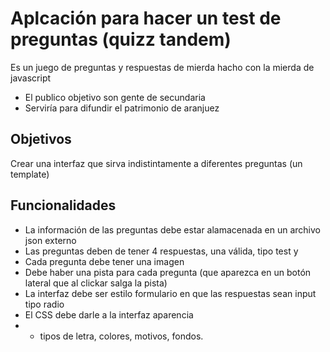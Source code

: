 # Aplcación para hacer un test de preguntas (quizz tandem)
Es un juego de preguntas y respuestas de mierda hacho con la mierda de javascript
- El publico objetivo son gente de secundaria
- Serviría para difundir el patrimonio de aranjuez 
## Objetivos
Crear una interfaz que sirva indistintamente a diferentes preguntas (un template)
## Funcionalidades
- La información de las preguntas debe estar alamacenada en un archivo json externo
- Las preguntas deben de tener 4 respuestas, una válida, tipo test y 
- Cada pregunta debe tener una imagen
- Debe haber una pista para cada pregunta (que aparezca en un botón lateral que al clickar salga la pista)
- La interfaz debe ser estilo formulario en que las respuestas sean input tipo radio 
- El CSS debe darle a la interfaz aparencia
-  - tipos de letra, colores, motivos, fondos.